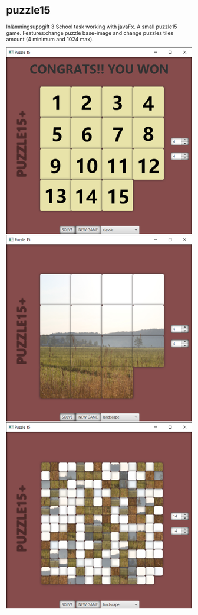 # puzzle15
Inlämningsuppgift 3
School task working with javaFx. A small puzzle15 game. Features:change puzzle base-image and change puzzles tiles amount (4 minimum and 1024 max).


![Screenshot](shot3.png)
![Screenshot](shot1.png)
![Screenshot](shot2.png)
